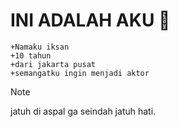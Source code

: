 # **INI ADALAH AKU** :pinched_fingers: 
    +Namaku iksan
    +10 tahun
    +dari jakarta pusat
    +semangatku ingin menjadi aktor
> [!NOTE]
> jatuh di aspal ga seindah jatuh hati.
